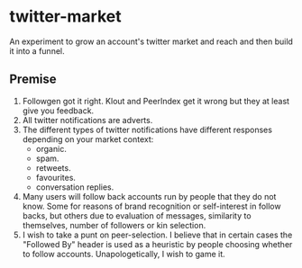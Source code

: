 twitter-market
==============

An experiment to grow an account's twitter market and reach and then build it into a funnel.

Premise
-------
1. Followgen got it right. Klout and PeerIndex get it wrong but they at least give you feedback.
2. All twitter notifications are adverts.
3. The different types of twitter notifications have different responses depending on your market context:
   - organic.
   - spam.
   - retweets.
   - favourites.
   - conversation replies.
4. Many users will follow back accounts run by people that they do not know. Some for reasons of brand recognition or self-interest in follow backs, but others due to evaluation of messages, similarity to themselves, number of followers or kin selection.
5. I wish to take a punt on peer-selection. I believe that in certain cases the "Followed By" header is used as a heuristic by people choosing whether to follow accounts. Unapologetically, I wish to game it.
